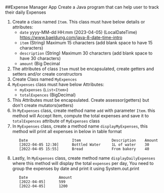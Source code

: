 ##Expense Manager App
Create a Java program that can help user to track their daily Expenses

1. Create a class named `Item`. This class must have below details or attributes:
   * `date` yyyy-MM-dd HH:mm (2023-04-05) (LocalDateTime) https://www.baeldung.com/java-8-date-time-intro
   * `item` (String) Maximum 15 characters (add blank space to have 15 characters)
   * `description` (String) Maximum 30 characters (add blank space to have 30 characters)
   * `amount` (Big Decimal
2. The attributes of class `Item` must be encapsulated,  create getters and setters and/or create constructors
3. Create Class named `MyExpences`
4. `MyExpenses` class must have below Attributes:
   * `myExpenses` (`List<Item>`)
   *  `totalExpences` (BigDecimal)
5. This Attributes must be encapsulated. Create assessor(getters) but don't create mutators(setters)
6. In `MyExpenses` class, create method  name `add` with parameter `Item`. this method will Accept Item, compute the total expenses and save it to `totalExpences` attribute of `MyExpenses` class
7. In `MyExpenses` class, create a method name `displayMyExpenses`, this method will print all expenses  in below in table format
   ```
      Date                    Item              Description    Amount
      [2022-04-05 12:30]      Bottled Water     1L of water    30
      [2022-04-05 15:55]      Bread             From bakery    40
   ```
8. Lastly, In `MyExpenses` class, create method name `displayDailyExpenses` where this method will display the total `expenses` per day, You need to group the expenses by date and print it using System.out.print
   ```
      Date              Amount
      [2022-04-05]      599
      [2022-04-05]      1200
   ```


